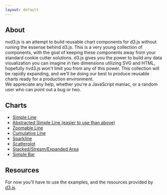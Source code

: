 ```yaml
---
layout: default
---
```


## About

nvd3.js is an attempt to build reusable chart components for d3.js without
ruining the essense behind d3.js. This is a very young collection of components,
with the goal of keeping these components away from your standard cookie cutter
solutions.  d3.js gives you the power to build any data visualization you can 
imagine in two dimensions utilizing SVG and HTML, hopefully nvd3.js won't limit 
you from any of this power. This collection will be rapidly expanding, and we'll 
be doing our best to produce reusable charts ready for a production environment.  
We appreciate any help, whether you're a JavaScript maniac, or a random user who 
can point out a bug or two.


## Charts

- [Simple Line](ghpages/simpleLine.html)
- [Abstracted Simple Line (easier to use than above)](ghpages/lineChart.html)
- [Zoomable Line](examples/lineWithFocus.html)
- [Cumulative Line](examples/cumulativeLine.html)
- [Sparkline](examples/sparkline.html)
- [Scatterplot](examples/scatterWithLegend.html)
- [Stacked/Stream/Expanded Area](examples/stackedAreaWithLegend.html)
- [Simple Bar](examples/bar.html)



## Resources

For now you'll have to use the examples, and the resources provided by [d3.js](http://mbostock.github.com/d3/api/).


